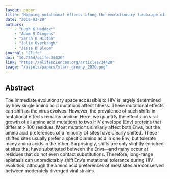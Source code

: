 ```yaml
---
layout: paper
title: "Mapping mutational effects along the evolutionary landscape of HIV envelope"
date: "2018-03-28"
authors: 
    - "Hugh K Haddox*"
    - "Adam S Dingens"
    - "Sarah K Hilton"
    - "Julie Overbaugh"
    - "Jesse D Bloom"
journal: "Elife"
doi: "10.7554/eLife.34420"
link: "https://elifesciences.org/articles/34420"
image: "/assets/papers/starr_greany_2020.png"
---
```


## Abstract

The immediate evolutionary space accessible to HIV is largely determined by how single amino acid mutations affect fitness. These mutational effects can shift as the virus evolves. However, the prevalence of such shifts in mutational effects remains unclear. Here, we quantify the effects on viral growth of all amino acid mutations to two HIV envelope (Env) proteins that differ at >
100 residues. Most mutations similarly affect both Envs, but the amino acid preferences of a minority of sites have clearly shifted. These shifted sites usually prefer a specific amino acid in one Env, but tolerate many amino acids in the other. Surprisingly, shifts are only slightly enriched at sites that have substituted between the Envs—and many occur at residues that do not even contact substitutions. Therefore, long-range epistasis can unpredictably shift Env’s mutational tolerance during HIV evolution, although the amino acid preferences of most sites are conserved between moderately diverged viral strains.
